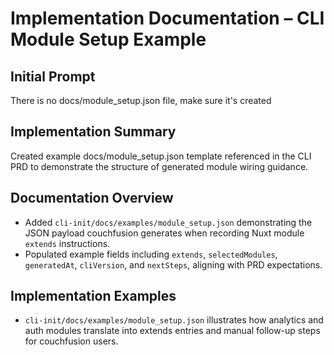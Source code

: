 # Implementation Documentation – CLI Module Setup Example

## Initial Prompt
There is no docs/module_setup.json file, make sure it's created

## Implementation Summary
Created example docs/module_setup.json template referenced in the CLI PRD to demonstrate the structure of generated module wiring guidance.

## Documentation Overview
- Added `cli-init/docs/examples/module_setup.json` demonstrating the JSON payload couchfusion generates when recording Nuxt module `extends` instructions.
- Populated example fields including `extends`, `selectedModules`, `generatedAt`, `cliVersion`, and `nextSteps`, aligning with PRD expectations.

## Implementation Examples
- `cli-init/docs/examples/module_setup.json` illustrates how analytics and auth modules translate into extends entries and manual follow-up steps for couchfusion users.
